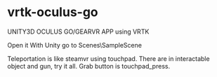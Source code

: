 # vrtk-oculus-go

UNITY3D OCULUS GO/GEARVR APP using VRTK 


Open it With Unity go to Scenes\SampleScene

Teleportation is like steamvr using touchpad.
There are in interactable object and gun, try it all.
Grab button is  touchpad_press.

